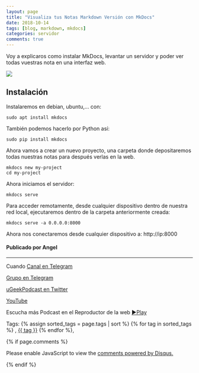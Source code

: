 ```yaml
---
layout: page
title: "Visualiza tus Notas Markdown Versión con MkDocs"
date: 2018-10-14
tags: [blog, markdown, mkdocs]
categories: servidor
comments: true
---
```

Voy a explicaros como instalar MkDocs, levantar un servidor y poder ver todas vuestras nota en una interfaz web.

![](https://telegra.ph/file/2eed7f6cc9553abcfd6a4.jpg)

## Instalación

Instalaremos en debian, ubuntu,… con:

```
sudo apt install mkdocs
```

También podemos hacerlo por Python así:

```
sudo pip install mkdocs
```

Ahora  vamos a crear un nuevo proyecto, una carpeta donde depositaremos todas nuestras notas para después verlas en la web.

```
mkdocs new my-project
cd my-project
```

Ahora iniciamos el servidor:
```
mkdocs serve
```


Para acceder remotamente, desde cualquier dispositivo dentro de nuestra red local, ejecutaremos dentro de la carpeta anteriormente creada:

```
mkdocs serve -a 0.0.0.0:8000
```
Ahora nos conectaremos desde cualquier dispositivo a: http://ip:8000
    

#### Publicado por Angel 
<!-- -------------------------------------Aquí abajo los comentarios -------------------------------------------  -->
---
Cuando 
[Canal en Telegram](https://t.me/uGeek)  

[Grupo en Telegram](https://t.me/uGeekPodcast)  

[uGeekPodcast en Twitter](https://twitter.com/ugeekpodcast)  

[YouTube](https://www.youtube.com/channel/UCVmGqdwOeswJ55IFmsYNlww)  

Escucha más Podcast en el Reproductor de la web [►Play](https://ugeek.github.io/podcasts/)  

Tags: {% assign sorted_tags = page.tags | sort %} {% for tag in sorted_tags %} , <span class="tag"><a href="/tag#{{ tag }}">{{ tag }}</a></span> {% endfor %},


{% if page.comments %}
<div id="disqus_thread"></div>
<script>

/**
*  RECOMMENDED CONFIGURATION VARIABLES: EDIT AND UNCOMMENT THE SECTION BELOW TO INSERT DYNAMIC VALUES FROM YOUR PLATFORM OR CMS.
*  LEARN WHY DEFINING THESE VARIABLES IS IMPORTANT: https://disqus.com/admin/universalcode/#configuration-variables*/
/*
var disqus_config = function () {
this.page.url = PAGE_URL;  // Replace PAGE_URL with your page's canonical URL variable
this.page.identifier = PAGE_IDENTIFIER; // Replace PAGE_IDENTIFIER with your page's unique identifier variable
};
*/
(function() { // DON'T EDIT BELOW THIS LINE
var d = document, s = d.createElement('script');
s.src = 'https://https-angelbcn-github-io-ugeek.disqus.com/embed.js';
s.setAttribute('data-timestamp', +new Date());
(d.head || d.body).appendChild(s);
})();
</script>
<noscript>Please enable JavaScript to view the <a href="https://disqus.com/?ref_noscript">comments powered by Disqus.</a></noscript>

{% endif %}

<script id="dsq-count-scr" src="//https-angelbcn-github-io-ugeek.disqus.com/count.js" async></script>

